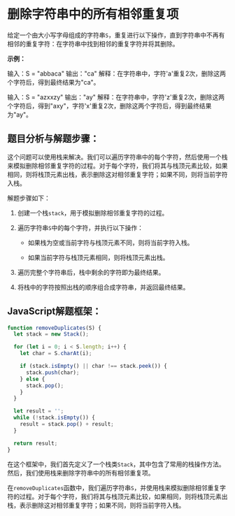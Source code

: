 # **删除字符串中的所有相邻重复项**

给定一个由大小写字母组成的字符串`S`，重复进行以下操作，直到字符串中不再有相邻的重复字符：在字符串中找到相邻的重复字符并将其删除。

**示例：**

输入：S = "abbaca"
输出："ca"
解释：在字符串中，字符'a'重复2次，删除这两个字符后，得到最终结果为"ca"。

输入：S = "azxxzy"
输出："ay"
解释：在字符串中，字符'z'重复2次，删除这两个字符后，得到"axy"，字符'x'重复2次，删除这两个字符后，得到最终结果为"ay"。

## **题目分析与解题步骤：**

这个问题可以使用栈来解决。我们可以遍历字符串中的每个字符，然后使用一个栈来模拟删除相邻重复字符的过程。对于每个字符，我们将其与栈顶元素比较，如果相同，则将栈顶元素出栈，表示删除这对相邻重复字符；如果不同，则将当前字符入栈。

解题步骤如下：

1. 创建一个栈`stack`，用于模拟删除相邻重复字符的过程。

2. 遍历字符串`S`中的每个字符，并执行以下操作：

   - 如果栈为空或当前字符与栈顶元素不同，则将当前字符入栈。

   - 如果当前字符与栈顶元素相同，则将栈顶元素出栈。

3. 遍历完整个字符串后，栈中剩余的字符即为最终结果。

4. 将栈中的字符按照出栈的顺序组合成字符串，并返回最终结果。

## **JavaScript解题框架：**

```javascript
function removeDuplicates(S) {
  let stack = new Stack();

  for (let i = 0; i < S.length; i++) {
    let char = S.charAt(i);

    if (stack.isEmpty() || char !== stack.peek()) {
      stack.push(char);
    } else {
      stack.pop();
    }
  }

  let result = '';
  while (!stack.isEmpty()) {
    result = stack.pop() + result;
  }

  return result;
}
```

在这个框架中，我们首先定义了一个栈类`Stack`，其中包含了常用的栈操作方法。然后，我们使用栈来删除字符串中的所有相邻重复项。

在`removeDuplicates`函数中，我们遍历字符串`S`，并使用栈来模拟删除相邻重复字符的过程。对于每个字符，我们将其与栈顶元素比较，如果相同，则将栈顶元素出栈，表示删除这对相邻重复字符；如果不同，则将当前字符入栈。